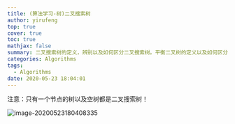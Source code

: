 ```yaml
---
title: (算法学习-树)二叉搜索树
author: yirufeng
top: true
cover: true
toc: true
mathjax: false
summary: 二叉搜索树的定义，辨别以及如何区分二叉搜索树。平衡二叉树的定义以及如何区分平衡二叉树。
categories: Algorithms
tags:
  - Algorithms
date: 2020-05-23 18:04:01
---
```


注意：只有一个节点的树以及空树都是二叉搜索树！

![image-20200523180408335](/Users/yirufeng/%E5%AE%9E%E4%B9%A0/%E9%A1%B9%E7%9B%AE/images/img/image-20200523180408335.png)

